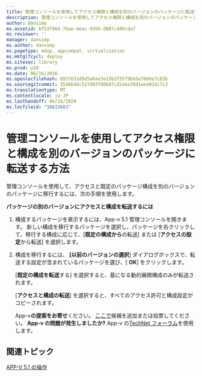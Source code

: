 ```yaml
---
title: 管理コンソールを使用してアクセス権限と構成を別のバージョンのパッケージに転送する方法
description: 管理コンソールを使用してアクセス権限と構成を別のバージョンのパッケージに転送する方法
author: dansimp
ms.assetid: bf53f064-76ae-4eac-9266-d087c480cda7
ms.reviewer: ''
manager: dansimp
ms.author: dansimp
ms.pagetype: mdop, appcompat, virtualization
ms.mktglfcycl: deploy
ms.sitesec: library
ms.prod: w10
ms.date: 06/16/2016
ms.openlocfilehash: 6937631d9d5a0ae3e15b3f5579bb5e7666e7c83b
ms.sourcegitcommit: 354664bc527d93f80687cd2eba70d1eea024c7c3
ms.translationtype: MT
ms.contentlocale: ja-JP
ms.lasthandoff: 06/26/2020
ms.locfileid: "10813683"
---
```

# 管理コンソールを使用してアクセス権限と構成を別のバージョンのパッケージに転送する方法


管理コンソールを使用して、アクセスと既定のパッケージ構成を別のバージョンのパッケージに移行するには、次の手順を使用します。

**パッケージの別のバージョンにアクセスと構成を転送するには**

1.  構成するパッケージを表示するには、App-v 5.1 管理コンソールを開きます。 新しい構成を移行するパッケージを選択し、パッケージを右クリックして、移行する構成に応じて、[**既定の構成から**の転送] または [**アクセスの設定**から転送] を選択します。

2.  構成を移行するには、 **[以前のバージョンの選択**] ダイアログボックスで、転送する設定が含まれているパッケージを選び、[ **OK**] をクリックします。

    [**既定の構成を転送**する] を選択すると、基になる動的展開構成のみが転送されます。

    [**アクセスと構成の転送**] を選択すると、すべてのアクセス許可と構成設定がコピーされます。

    App-v**の提案をお寄せ**ください。 [ここで](http://appv.uservoice.com/forums/280448-microsoft-application-virtualization)候補を追加または投票してください。 **App-v の問題が発生しましたか?** App-v の[TechNet フォーラム](https://social.technet.microsoft.com/Forums/home?forum=mdopappv)を使用します。

## 関連トピック


[APP-V 5.1 の操作](operations-for-app-v-51.md)

 

 





